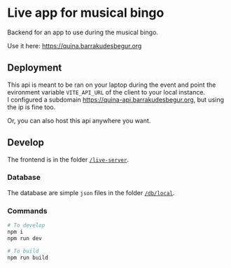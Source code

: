 # Live app for musical bingo

Backend for an app to use during the musical bingo.

Use it here: <https://quina.barrakudesbegur.org>

## Deployment

This api is meant to be ran on your laptop during the event and point the evironment variable `VITE_API_URL` of the client to your local instance. \
I configured a subdomain <https://quina-api.barrakudesbegur.org>, but using the ip is fine too.

Or, you can also host this api anywhere you want.

## Develop

The frontend is in the folder [`/live-server`](/live-server).

### Database

The database are simple `json` files in the folder [`/db/local`](db/local).

### Commands

```zsh
# To develop
npm i
npm run dev

# To build
npm run build
```
